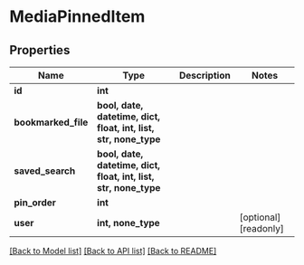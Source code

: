 # MediaPinnedItem


## Properties

Name | Type | Description | Notes
------------ | ------------- | ------------- | -------------
**id** | **int** |  | 
**bookmarked_file** | **bool, date, datetime, dict, float, int, list, str, none_type** |  | 
**saved_search** | **bool, date, datetime, dict, float, int, list, str, none_type** |  | 
**pin_order** | **int** |  | 
**user** | **int, none_type** |  | [optional] [readonly] 

[[Back to Model list]](../#documentation-for-models) [[Back to API list]](../#documentation-for-api-endpoints) [[Back to README]](../)


